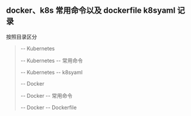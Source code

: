 ## docker、k8s 常用命令以及 dockerfile k8syaml 记录

按照目录区分

> -- Kubernetes
>
> -- Kubernetes -- 常用命令
>
> -- Kubernetes -- k8syaml
>
> -- Docker
>
> -- Docker -- 常用命令
> 
> -- Docker -- Dockerfile

